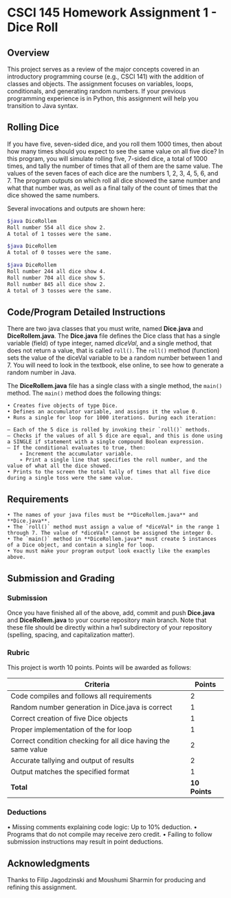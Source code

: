 # CSCI 145 Homework Assignment 1 - Dice Roll

## Overview
This project serves as a review of the major concepts covered in an introductory programming course (e.g.,
CSCI 141) with the addition of classes and objects. The assignment focuses on variables, loops, conditionals,
and generating random numbers. If your previous programming experience is in Python, this assignment
will help you transition to Java syntax.

## Rolling Dice
If you have five, seven-sided dice, and you roll them 1000 times, then about how many times should you
expect to see the same value on all five dice? In this program, you will simulate rolling five, 7-sided dice, a
total of 1000 times, and tally the number of times that all of them are the same value. The values of the
seven faces of each dice are the numbers 1, 2, 3, 4, 5, 6, and 7. The program outputs on which roll all dice
showed the same number and what that number was, as well as a final tally of the count of times that the
dice showed the same numbers.

Several invocations and outputs are shown here:

```bash
$java DiceRollem
Roll number 554 all dice show 2.
A total of 1 tosses were the same.

$java DiceRollem
A total of 0 tosses were the same.

$java DiceRollem
Roll number 244 all dice show 4.
Roll number 704 all dice show 5.
Roll number 845 all dice show 2.
A total of 3 tosses were the same.
```

## Code/Program Detailed Instructions
There are two java classes that you must write, named **Dice.java** and **DiceRollem.java**.
The **Dice.java** file defines the Dice class that has a single variable (field) of type integer, named *diceVal*,
and a single method, that does not return a value, that is called `roll()`. The `roll()` method (function)
sets the value of the diceVal variable to be a random number between 1 and 7. You will need to look in
the textbook, else online, to see how to generate a random number in Java.

The **DiceRollem.java** file has a single class with a single method, the `main()` method. The `main()` method
does the following things:

    • Creates five objects of type Dice.
    • Defines an accumulator variable, and assigns it the value 0.
    • Runs a single for loop for 1000 iterations. During each iteration:

    – Each of the 5 dice is rolled by invoking their `roll()` methods.
    – Checks if the values of all 5 dice are equal, and this is done using a SINGLE if statement with a single compound Boolean expression.
    – If the conditional evaluates to true, then:
        ∗ Increment the accumulator variable.
        ∗ Print a single line that specifies the roll number, and the value of what all the dice showed.
    • Prints to the screen the total tally of times that all five dice during a single toss were the same value.

## Requirements
    • The names of your java files must be **DiceRollem.java** and **Dice.java**.
    • The `roll()` method must assign a value of *diceVal* in the range 1 through 7. The value of *diceVal* cannot be assigned the integer 0.
    • The `main()` method in **DiceRollem.java** must create 5 instances of a Dice object, and contain a single for loop.
    • You must make your program output look exactly like the examples above.

## Submission and Grading
### Submission
Once you have finished all of the above, add, commit and push **Dice.java** and **DiceRollem.java** to your
course repository main branch. Note that these file should be directly within a hw1 subdirectory of your
repository (spelling, spacing, and capitalization matter).

### Rubric
This project is worth 10 points. Points will be awarded as follows:

| **Criteria** | **Points** |
| --- | --- |
| Code compiles and follows all requirements | 2 |
| Random number generation in Dice.java is correct | 1 |
| Correct creation of five Dice objects | 1 |
| Proper implementation of the for loop | 1 |
| Correct condition checking for all dice having the same value | 2 |
| Accurate tallying and output of results | 2 |
| Output matches the specified format | 1 |
| **Total** | **10 Points** |

### Deductions
• Missing comments explaining code logic: Up to 10% deduction.
• Programs that do not compile may receive zero credit.
• Failing to follow submission instructions may result in point deductions.

## Acknowledgments
Thanks to Filip Jagodzinski and Moushumi Sharmin for producing and refining this assignment.